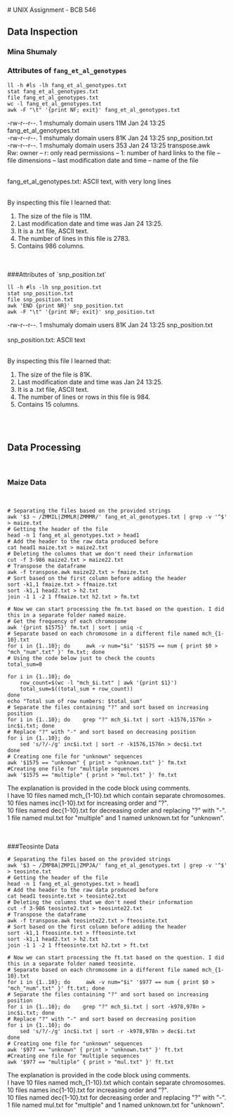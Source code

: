 <br>
<br>
# UNIX Assignment - BCB 546


## Data Inspection

### Mina Shumaly <br>
### Attributes of `fang_et_al_genotypes`

```
ll -h #ls -lh fang_et_al_genotypes.txt
stat fang_et_al_genotypes.txt
file fang_et_al_genotypes.txt
wc -l fang_et_al_genotypes.txt
awk -F "\t" '{print NF; exit}' fang_et_al_genotypes.txt
```
-rw-r--r--. 1 mshumaly domain users 11M Jan 24 13:25 fang_et_al_genotypes.txt
<br>
-rw-r--r--. 1 mshumaly domain users 81K Jan 24 13:25 snp_position.txt
<br>
-rw-r--r--. 1 mshumaly domain users 353 Jan 24 13:25 transpose.awk
<br>
Rw: owner – r: only read permissions – 1: number of hard links to the file – file dimensions – last modification date and time – name of the file
<br>
<br>

fang_et_al_genotypes.txt: ASCII text, with very long lines
<br>
<br>

By inspecting this file I learned that:
<br>
1. The size of the file is 11M. <br>
2. Last modification date and time was Jan 24 13:25. <br>
3. It is a .txt file, ASCII text. <br>
4. The number of lines in this file is 2783. <br>
5. Contains 986 columns. <br>
<br>
<br>
###Attributes of `snp_position.txt`

```
ll -h #ls -lh snp_position.txt
stat snp_position.txt
file snp_position.txt
awk 'END {print NR}' snp_position.txt
awk -F "\t" '{print NF; exit}' snp_position.txt
```
-rw-r--r--. 1 mshumaly domain users 81K Jan 24 13:25 snp_position.txt
<br>
<br>
snp_position.txt: ASCII text
<br>
<br>

By inspecting this file I learned that:
<br>

1. The size of the file is 81K. <br>
2. Last modification date and time was Jan 24 13:25. <br>
3. It is a .txt file, ASCII text. <br>
4. The number of lines or rows in this file is 984. <br>
5. Contains 15 columns. <br>
<br>
<br>

## Data Processing
<br>

### Maize Data
<br>

```
# Separating the files based on the provided strings
awk '$3 ~ /ZMMIL|ZMMLR|ZMMMR/' fang_et_al_genotypes.txt | grep -v '^$' > maize.txt
# Getting the header of the file
head -n 1 fang_et_al_genotypes.txt > head1
# Add the header to the raw data produced before
cat head1 maize.txt > maize2.txt
# Deleting the columns that we don't need their information
cut -f 3-986 maize2.txt > maize22.txt
# Transpose the dataframe
awk -f transpose.awk maize22.txt > fmaize.txt
# Sort based on the first column before adding the header
sort -k1,1 fmaize.txt > ffmaize.txt
sort -k1,1 head2.txt > h2.txt
join -1 1 -2 1 ffmaize.txt h2.txt > fm.txt

# Now we can start processing the fm.txt based on the question. I did this in a separate folder named maize.
# Get the frequency of each chromosome
awk '{print $1575}' fm.txt | sort | uniq -c
# Separate based on each chromosome in a different file named mch_{1-10}.txt
for i in {1..10}; do     awk -v num="$i" '$1575 == num { print $0 > "mch_"num".txt" }' fm.txt; done
# Using the code below just to check the counts
total_sum=0

for i in {1..10}; do
    row_count=$(wc -l "mch_$i.txt" | awk '{print $1}')
    total_sum=$((total_sum + row_count))
done
echo "Total sum of row numbers: $total_sum"
# Separate the files containing "?" and sort based on increasing position
for i in {1..10}; do    grep "?" mch_$i.txt | sort -k1576,1576n > inc$i.txt; done
# Replace "?" with "-" and sort based on decreasing position 
for i in {1..10}; do
    sed 's/?/-/g' inc$i.txt | sort -r -k1576,1576n > dec$i.txt
done
# Creating one file for "unknown" sequences
awk '$1575 == "unknown" { print > "unknown.txt" }' fm.txt
#Creating one file for "multiple sequences
awk '$1575 == "multiple" { print > "mul.txt" }' fm.txt
```

The explanation is provided in the code block using comments.
<br>
I have 10 files named mch_{1-10}.txt which contain separate chromosomes.
<br>
10 files names inc{1-10}.txt for increasing order and "?".
<br>
10 files named dec{1-10}.txt for decreasing order and replacing "?" with "-".
<br>
1 file named mul.txt for "multiple" and 1 named unknown.txt for "unknown".
<br>
<br>
<br>


###Teosinte Data

```
# Separating the files based on the provided strings
awk '$3 ~ /ZMPBA|ZMPIL|ZMPJA/' fang_et_al_genotypes.txt | grep -v '^$' > teosinte.txt
# Getting the header of the file
head -n 1 fang_et_al_genotypes.txt > head1
# Add the header to the raw data produced before
cat head1 teosinte.txt > teosinte2.txt
# Deleting the columns that we don't need their information
cut -f 3-986 teosinte2.txt > teosinte22.txt 
# Transpose the dataframe
awk -f transpose.awk teosinte22.txt > fteosinte.txt
# Sort based on the first column before adding the header
sort -k1,1 fteosinte.txt > ffteosinte.txt
sort -k1,1 head2.txt > h2.txt
join -1 1 -2 1 ffteosinte.txt h2.txt > ft.txt

# Now we can start processing the ft.txt based on the question. I did this in a separate folder named teosinte.
# Separate based on each chromosome in a different file named mch_{1-10}.txt
for i in {1..10}; do     awk -v num="$i" '$977 == num { print $0 > "mch_"num".txt" }' ft.txt; done
# Separate the files containing "?" and sort based on increasing position
for i in {1..10}; do    grep "?" mch_$i.txt | sort -k978,978n > inc$i.txt; done
# Replace "?" with "-" and sort based on decreasing position 
for i in {1..10}; do
    sed 's/?/-/g' inc$i.txt | sort -r -k978,978n > dec$i.txt
done
# Creating one file for "unknown" sequences
awk '$977 == "unknown" { print > "unknown.txt" }' ft.txt
#Creating one file for "multiple sequences
awk '$977 == "multiple" { print > "mul.txt" }' ft.txt
```

The explanation is provided in the code block using comments.
<br>
I have 10 files named mch_{1-10}.txt which contain separate chromosomes.
<br>
10 files names inc{1-10}.txt for increasing order and "?".
<br>
10 files named dec{1-10}.txt for decreasing order and replacing "?" with "-".
<br>
1 file named mul.txt for "multiple" and 1 named unknown.txt for "unknown".
<br>
<br>
<br>


